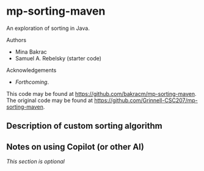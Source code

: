 # mp-sorting-maven

An exploration of sorting in Java.

Authors

* Mina Bakrac
* Samuel A. Rebelsky (starter code)

Acknowledgements

* _Forthcoming_.

This code may be found at <https://github.com/bakracm/mp-sorting-maven>. The original code may be found at <https://github.com/Grinnell-CSC207/mp-sorting-maven>.

Description of custom sorting algorithm
---------------------------------------

Notes on using Copilot (or other AI)
------------------------------------

_This section is optional_
